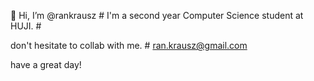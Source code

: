 👋 Hi, I’m @rankrausz #
I'm a second year Computer Science student at HUJI. #

don't hesitate to collab with me. #
ran.krausz@gmail.com

have a great day!

<!---
rankrausz/rankrausz is a ✨ special ✨ repository because its `README.md` (this file) appears on your GitHub profile.
You can click the Preview link to take a look at your changes.
--->
